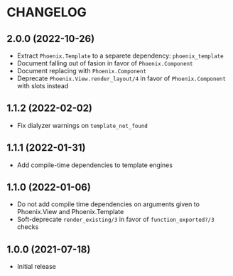 # CHANGELOG

## 2.0.0 (2022-10-26)

  * Extract `Phoenix.Template` to a separete dependency: `phoenix_template`
  * Document falling out of fasion in favor of `Phoenix.Component`
  * Document replacing with `Phoenix.Component`
  * Deprecate `Phoenix.View.render_layout/4` in favor of `Phoenix.Component` with slots instead

## 1.1.2 (2022-02-02)

  * Fix dialyzer warnings on `template_not_found`

## 1.1.1 (2022-01-31)

  * Add compile-time dependencies to template engines

## 1.1.0 (2022-01-06)

  * Do not add compile time dependencies on arguments given to Phoenix.View and Phoenix.Template
  * Soft-deprecate `render_existing/3` in favor of `function_exported?/3` checks

## 1.0.0 (2021-07-18)

  * Initial release
